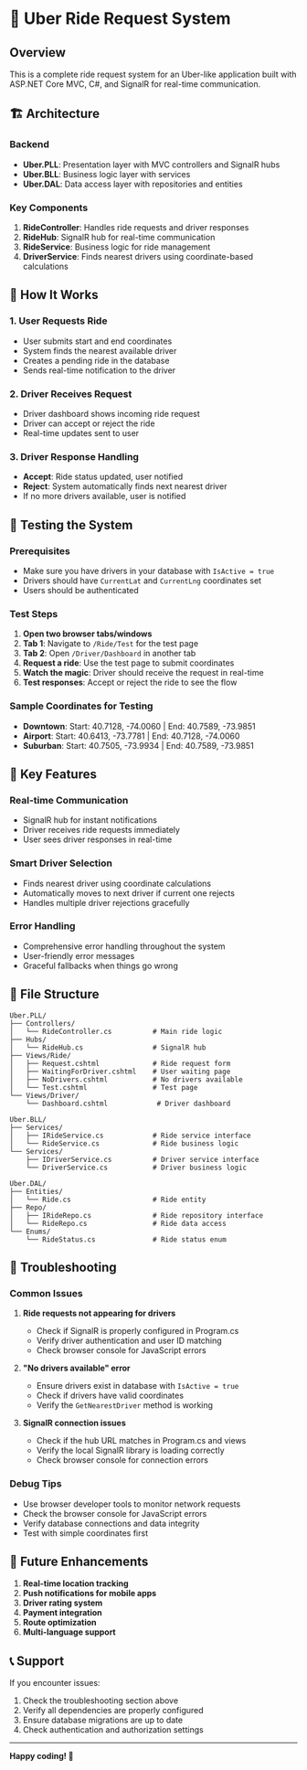# 🚗 Uber Ride Request System

## Overview
This is a complete ride request system for an Uber-like application built with ASP.NET Core MVC, C#, and SignalR for real-time communication.

## 🏗️ Architecture

### Backend
- **Uber.PLL**: Presentation layer with MVC controllers and SignalR hubs
- **Uber.BLL**: Business logic layer with services
- **Uber.DAL**: Data access layer with repositories and entities

### Key Components
1. **RideController**: Handles ride requests and driver responses
2. **RideHub**: SignalR hub for real-time communication
3. **RideService**: Business logic for ride management
4. **DriverService**: Finds nearest drivers using coordinate-based calculations

## 🚀 How It Works

### 1. User Requests Ride
- User submits start and end coordinates
- System finds the nearest available driver
- Creates a pending ride in the database
- Sends real-time notification to the driver

### 2. Driver Receives Request
- Driver dashboard shows incoming ride request
- Driver can accept or reject the ride
- Real-time updates sent to user

### 3. Driver Response Handling
- **Accept**: Ride status updated, user notified
- **Reject**: System automatically finds next nearest driver
- If no more drivers available, user is notified

## 🧪 Testing the System

### Prerequisites
- Make sure you have drivers in your database with `IsActive = true`
- Drivers should have `CurrentLat` and `CurrentLng` coordinates set
- Users should be authenticated

### Test Steps
1. **Open two browser tabs/windows**
2. **Tab 1**: Navigate to `/Ride/Test` for the test page
3. **Tab 2**: Open `/Driver/Dashboard` in another tab
4. **Request a ride**: Use the test page to submit coordinates
5. **Watch the magic**: Driver should receive the request in real-time
6. **Test responses**: Accept or reject the ride to see the flow

### Sample Coordinates for Testing
- **Downtown**: Start: 40.7128, -74.0060 | End: 40.7589, -73.9851
- **Airport**: Start: 40.6413, -73.7781 | End: 40.7128, -74.0060
- **Suburban**: Start: 40.7505, -73.9934 | End: 40.7589, -73.9851

## 🔧 Key Features

### Real-time Communication
- SignalR hub for instant notifications
- Driver receives ride requests immediately
- User sees driver responses in real-time

### Smart Driver Selection
- Finds nearest driver using coordinate calculations
- Automatically moves to next driver if current one rejects
- Handles multiple driver rejections gracefully

### Error Handling
- Comprehensive error handling throughout the system
- User-friendly error messages
- Graceful fallbacks when things go wrong

## 📁 File Structure

```
Uber.PLL/
├── Controllers/
│   └── RideController.cs          # Main ride logic
├── Hubs/
│   └── RideHub.cs                 # SignalR hub
├── Views/Ride/
│   ├── Request.cshtml             # Ride request form
│   ├── WaitingForDriver.cshtml    # User waiting page
│   ├── NoDrivers.cshtml           # No drivers available
│   └── Test.cshtml                # Test page
└── Views/Driver/
    └── Dashboard.cshtml            # Driver dashboard

Uber.BLL/
├── Services/
│   ├── IRideService.cs            # Ride service interface
│   └── RideService.cs             # Ride business logic
└── Services/
    ├── IDriverService.cs          # Driver service interface
    └── DriverService.cs           # Driver business logic

Uber.DAL/
├── Entities/
│   └── Ride.cs                    # Ride entity
├── Repo/
│   ├── IRideRepo.cs               # Ride repository interface
│   └── RideRepo.cs                # Ride data access
└── Enums/
    └── RideStatus.cs              # Ride status enum
```

## 🚨 Troubleshooting

### Common Issues

1. **Ride requests not appearing for drivers**
   - Check if SignalR is properly configured in Program.cs
   - Verify driver authentication and user ID matching
   - Check browser console for JavaScript errors

2. **"No drivers available" error**
   - Ensure drivers exist in database with `IsActive = true`
   - Check if drivers have valid coordinates
   - Verify the `GetNearestDriver` method is working

3. **SignalR connection issues**
   - Check if the hub URL matches in Program.cs and views
   - Verify the local SignalR library is loading correctly
   - Check browser console for connection errors

### Debug Tips
- Use browser developer tools to monitor network requests
- Check the browser console for JavaScript errors
- Verify database connections and data integrity
- Test with simple coordinates first

## 🔮 Future Enhancements

1. **Real-time location tracking**
2. **Push notifications for mobile apps**
3. **Driver rating system**
4. **Payment integration**
5. **Route optimization**
6. **Multi-language support**

## 📞 Support

If you encounter issues:
1. Check the troubleshooting section above
2. Verify all dependencies are properly configured
3. Ensure database migrations are up to date
4. Check authentication and authorization settings

---

**Happy coding! 🚀**
